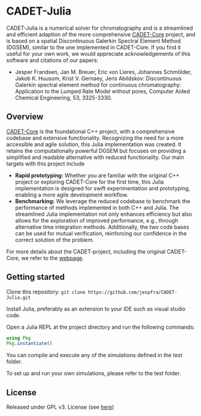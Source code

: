 CADET-Julia
======

CADET-Julia is a numerical solver for chromatography and is a streamlined and efficient adaption of the more comprehensive [CADET-Core](https://github.com/modsim/CADET) project, and is based on a spatial Discontinuous Galerkin Spectral Element Method (DGSEM), similar to the one implemented in CADET-Core.
If you find it useful for your own work, we would appreciate acknowledgements of this software and citations of our papers:

- Jesper Frandsen, Jan M. Breuer, Eric von Lieres, Johannes Schmölder, Jakob K. Huusom, Krist V. Gernaey, Jens Abildskov: Discontinuous Galerkin spectral element method for continuous chromatography: Application to the Lumped Rate Model without pores, Computer Aided Chemical Engineering, 53, 3325-3330.

Overview
-------

[CADET-Core](https://github.com/modsim/CADET) is the foundational C++ project, with a comprehensive codebase and extensive functionality.
Recognizing the need for a more accessible and agile solution, this Julia implementation was created.
It retains the computationally powerful DGSEM but focuses on providing a simplified and readable alternative with reduced functionality.
Our main targets with this project include
- **Rapid prototyping:** Whether you are familiar with the original C++ project or exploring CADET-Core for the first time, this Julia implementation is designed for swift experimentation and prototyping, enabling a more agile development workflow.
- **Benchmarking:** We leverage the reduced codebase to benchmark the performance of methods implemented in both C++ and Julia. The streamlined Julia implementation not only enhances efficiency but also allows for the exploration of improved performance, e.g., through alternative time integration methods. Additionally,  the two code bases can be used for mutual verification, reinforcing our confidence in the correct solution of the problem.

For more details about the CADET-project, including the original CADET-Core, we refer to the [webpage](https://cadet.github.io/master/index.html#).
 

Getting started
-------

Clone this repository: `git clone https://github.com/jespfra/CADET-Julia.git`

Install Julia, preferably as an extension to your IDE such as visual studio code.

Open a Julia REPL at the project directory and run the following commands:

```julia
using Pkg
Pkg.instantiate()
```

You can compile and execute any of the simulations defined in the test folder.

To set up and run your own simulations, please refer to the test folder.
 
License
-------

Released under GPL v3. License (see [here](https://github.com/jespfra/CADET-Julia/blob/main/LICENSE))
